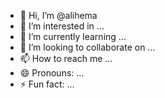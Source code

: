 - 👋 Hi, I’m @alihema
- 👀 I’m interested in ...
- 🌱 I’m currently learning ...
- 💞️ I’m looking to collaborate on ...
- 📫 How to reach me ...
- 😄 Pronouns: ...
- ⚡ Fun fact: ...

<!---
alihema/alihema is a ✨ special ✨ repository because its `README.md` (this file) appears on your GitHub profile.
You can click the Preview link to take a look at your changes.
--->
